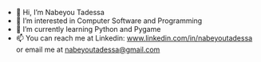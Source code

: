 - 👋 Hi, I’m Nabeyou Tadessa
- 👀 I’m interested in Computer Software and Programming
- 🌱 I’m currently learning Python and Pygame
- 📫 You can reach me at
Linkedin: www.linkedin.com/in/nabeyoutadessa or email me at nabeyoutadessa@gmail.com


<!---
Astro-027/Astro-027 is a ✨ special ✨ repository because its `README.md` (this file) appears on your GitHub profile.
You can click the Preview link to take a look at your changes.
--->
